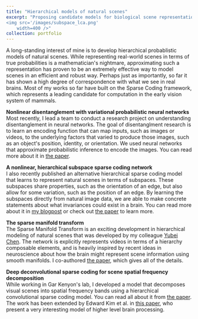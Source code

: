 ```yaml
---
title: "Hierarchical models of natural scenes"
excerpt: "Proposing candidate models for biological scene representation<br/>
<img src='/images/subspace_lca.png'
    width=400 />"
collection: portfolio
---
```


A long-standing interest of mine is to develop hierarchical probablistic models of natural scenes.
While representing real-world scenes in terms of true probabilities is a mathematician's
nightmare, approximating such a representation has proven to be an extremely effective way to
model scenes in an efficient and robust way.
Perhaps just as importantly, so far it has shown a high degree of correspondence with what we see
in real brains. Most of my works so far have built on the Sparse Coding framework,
which represents a leading candidate for computation in the early vision system of mammals.

<strong>Nonlinear disentanglement with variational probabilistic neural networks</strong><br>
Most recently, I lead a team to conduct a research project on understanding disentanglement in
neural networks. The goal of disentanglment research is to learn an encoding function that can map
inputs, such as images or videos, to the underlying factors that varied to produce those images,
such as an object's position, identity, or orientation. We used neural networks that approximate
probabilistic inference to encode the images. You can read more about it in
[the paper](https://openreview.net/forum?id=EbIDjBynYJ8).

<strong>A nonlinear, hierarchical subspace sparse coding network</strong><br>
I also recently published an alternative hierarchical sparse coding model that learns to represent
natural scenes in terms of subspaces.
These subspaces share properties, such as the orientation of an edge, but also allow for some
variation, such as the position of an edge.
By learning the subspaces directly from natural image data, we are able to make concrete statements
about what invariances could exist in a brain.
You can read more about it in [my blogpost]({{site.url}}/blogs/responsegeometry) or check out
[the paper](https://dl.acm.org/doi/abs/10.1145/3381755.3381765) to learn more.

<strong>The sparse manifold transform</strong><br>
The Sparse Manifold Transform is an exciting development in hierarchical modeling of natural
scenes that was developed by my colleague
[Yubei Chen](https://redwood.berkeley.edu/people/yubei-chen/).
The network is explicitly represents videos in terms of a hierarchy composable elements,
and is heavily inspired by recent ideas in neuroscience about how the brain might represent
scene information using smooth manifolds.
I co-authored [the paper](https://papers.nips.cc/paper/2018/hash/8e19a39c36b8e5e3afd2a3b2692aea96-Abstract.html),
which gives all of the details.

<strong>Deep deconvolutional sparse coding for scene spatial frequency decomposition</strong><br>
While working in Gar Kenyon's lab, I developed a model that decomposes visual scenes into spatial
frequency bands using a hierarchical convolutional sparse coding model. You can read all about it
from [the paper](https://dl.acm.org/doi/abs/10.4108/eai.3-12-2015.2262428).
The work has been extended by Edward Kim et al. in [this paper](https://arxiv.org/abs/2011.11167),
who present a very interesting model of higher level brain processing.

